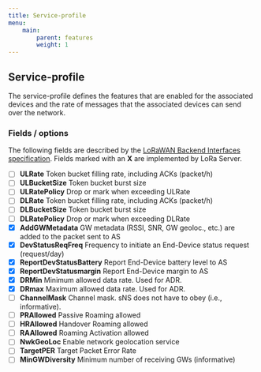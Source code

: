 ```yaml
---
title: Service-profile
menu:
    main:
        parent: features
        weight: 1
---
```


## Service-profile

The service-profile defines the features that are enabled for the associated
devices and the rate of messages that the associated devices can send over
the network.

### Fields / options

The following fields are described by the
[LoRaWAN Backend Interfaces specification](https://www.lora-alliance.org/lorawan-for-developers).
Fields marked with an **X** are implemented by LoRa Server.

- [ ] **ULRate** Token bucket filling rate, including ACKs (packet/h)
- [ ] **ULBucketSize** Token bucket burst size
- [ ] **ULRatePolicy** Drop or mark when exceeding ULRate
- [ ] **DLRate** Token bucket filling rate, including ACKs (packet/h)
- [ ] **DLBucketSize** Token bucket burst size
- [ ] **DLRatePolicy** Drop or mark when exceeding DLRate
- [X] **AddGWMetadata** GW metadata (RSSI, SNR, GW geoloc., etc.) are added to the packet sent to AS
- [X] **DevStatusReqFreq** Frequency to initiate an End-Device status request (request/day)
- [X] **ReportDevStatusBattery** Report End-Device battery level to AS
- [X] **ReportDevStatusmargin** Report End-Device margin to AS
- [X] **DRMin** Minimum allowed data rate. Used for ADR.
- [X] **DRmax** Maximum allowed data rate. Used for ADR.
- [ ] **ChannelMask** Channel mask. sNS does not have to obey (i.e., informative).
- [ ] **PRAllowed** Passive Roaming allowed
- [ ] **HRAllowed** Handover Roaming allowed
- [ ] **RAAllowed** Roaming Activation allowed
- [ ] **NwkGeoLoc** Enable network geolocation service
- [ ] **TargetPER** Target Packet Error Rate
- [ ] **MinGWDiversity** Minimum number of receiving GWs (informative)
